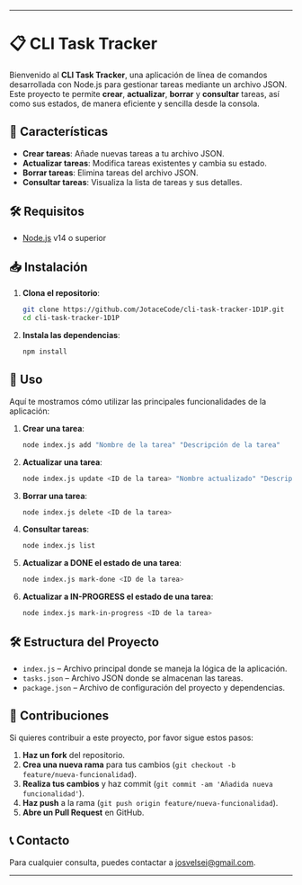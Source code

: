 

---

# 📋 CLI Task Tracker

Bienvenido al **CLI Task Tracker**, una aplicación de línea de comandos desarrollada con Node.js para gestionar tareas mediante un archivo JSON. Este proyecto te permite **crear**, **actualizar**, **borrar** y **consultar** tareas, así como sus estados, de manera eficiente y sencilla desde la consola.

## 🚀 Características

- **Crear tareas**: Añade nuevas tareas a tu archivo JSON.
- **Actualizar tareas**: Modifica tareas existentes y cambia su estado.
- **Borrar tareas**: Elimina tareas del archivo JSON.
- **Consultar tareas**: Visualiza la lista de tareas y sus detalles.

## 🛠 Requisitos

- [Node.js](https://nodejs.org/) v14 o superior

## 📥 Instalación

1. **Clona el repositorio**:

    ```bash
    git clone https://github.com/JotaceCode/cli-task-tracker-1D1P.git
    cd cli-task-tracker-1D1P
    ```

2. **Instala las dependencias**:

    ```bash
    npm install
    ```

## 🚀 Uso

Aquí te mostramos cómo utilizar las principales funcionalidades de la aplicación:

1. **Crear una tarea**:

    ```bash
    node index.js add "Nombre de la tarea" "Descripción de la tarea"
    ```

2. **Actualizar una tarea**:

    ```bash
    node index.js update <ID de la tarea> "Nombre actualizado" "Descripción actualizada" "Nuevo estado"
    ```

3. **Borrar una tarea**:

    ```bash
    node index.js delete <ID de la tarea>
    ```

4. **Consultar tareas**:

    ```bash
    node index.js list
    ```
5. **Actualizar a DONE el estado de una tarea**:

    ```bash
    node index.js mark-done <ID de la tarea>
    ```

6. **Actualizar a IN-PROGRESS el estado de una tarea**:

    ```bash
    node index.js mark-in-progress <ID de la tarea>
    ```

## 🛠 Estructura del Proyecto

- `index.js` – Archivo principal donde se maneja la lógica de la aplicación.
- `tasks.json` – Archivo JSON donde se almacenan las tareas.
- `package.json` – Archivo de configuración del proyecto y dependencias.

## 💬 Contribuciones

Si quieres contribuir a este proyecto, por favor sigue estos pasos:

1. **Haz un fork** del repositorio.
2. **Crea una nueva rama** para tus cambios (`git checkout -b feature/nueva-funcionalidad`).
3. **Realiza tus cambios** y haz commit (`git commit -am 'Añadida nueva funcionalidad'`).
4. **Haz push** a la rama (`git push origin feature/nueva-funcionalidad`).
5. **Abre un Pull Request** en GitHub.


## 📞 Contacto

Para cualquier consulta, puedes contactar a [josvelsei@gmail.com](mailto:josvelsei@gmail.com).

---
